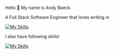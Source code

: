 Hello 👋 My name is Andy Baeck.

A Full Stack Software Engineer that loves writing in 

[![My Skills](https://skillicons.dev/icons?i=ts,nodejs,express,mongodb,react,tailwind)](https://skillicons.dev).

I also have following skills!

[![My Skills](https://skillicons.dev/icons?i=nestjs,postgres,prisma,py,threejs,vite)](https://skillicons.dev)

